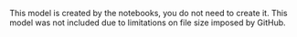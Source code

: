 This model is created by the notebooks, you do not need to create it. 
This model was not included due to limitations on file size imposed by GitHub.
